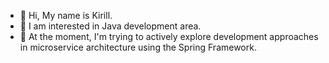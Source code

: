 - 👋 Hi, My name is Kirill.
- 👀 I am interested in Java development area.
- 🌱 At the moment, I'm trying to actively explore development approaches in microservice architecture using the Spring Framework.
